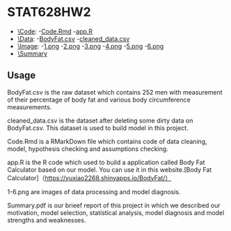 # STAT628HW2

- [\Code](https://github.com/li2268/STAT628HW2/tree/main/Code):
  -[Code.Rmd](https://github.com/li2268/STAT628HW2/blob/main/Code/Code.Rmd)
  -[app.R](https://github.com/li2268/STAT628HW2/blob/main/Code/app.R)
- [\Data](https://github.com/li2268/STAT628HW2/tree/main/Data):
  -[BodyFat.csv](https://github.com/li2268/STAT628HW2/blob/main/Data/BodyFat.csv)
  -[cleaned_data.csv](https://github.com/li2268/STAT628HW2/blob/main/Data/cleaned_data.csv)
- [\Image](https://github.com/li2268/STAT628HW2/tree/main/Image):
  -[1.png](https://github.com/li2268/STAT628HW2/blob/main/Image/1.png)
  -[2.png](https://github.com/li2268/STAT628HW2/blob/main/Image/2.png)
  -[3.png](https://github.com/li2268/STAT628HW2/blob/main/Image/3.png)
  -[4.png](https://github.com/li2268/STAT628HW2/blob/main/Image/4.png)
  -[5.png](https://github.com/li2268/STAT628HW2/blob/main/Image/5.png)
  -[6.png](https://github.com/li2268/STAT628HW2/blob/main/Image/6.png)
- [\Summary](https://github.com/li2268/STAT628HW2/blob/main/Summary.pdf)

## Usage
BodyFat.csv is the raw dataset which contains 252 men with measurement of their percentage of body fat and various body circumference measurements.

cleaned_data.csv is the dataset after deleting some dirty data on BodyFat.csv. This dataset is used to build model in this project.

Code.Rmd is a RMarkDown file which contains code of data cleaning, model, hypothesis checking and assumptions checking.

app.R is the R code which used to build a application called Body Fat Calculator based on our model. You can use it in this website.[Body Fat Calculator]（https://yuxiao2268.shinyapps.io/BodyFat/）

1-6.png are images of data processing and model diagnosis.

Summary.pdf is our brieef report of this project in which we described our motivation, model selection, statistical analysis, model diagnosis and model strengths and weaknesses.
